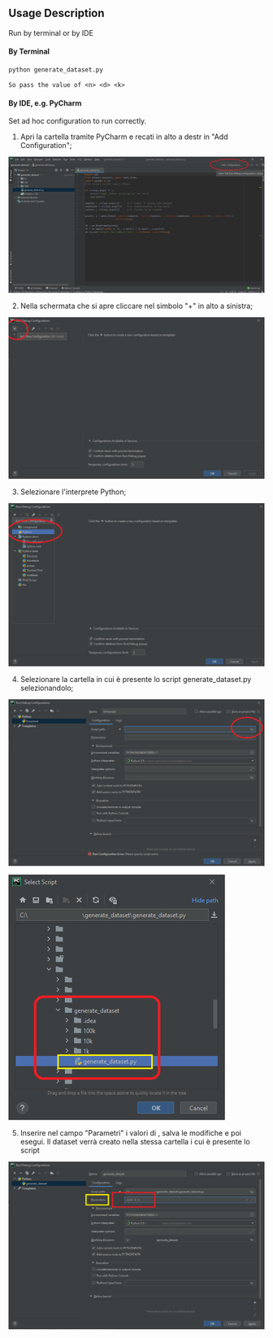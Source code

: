 
## Usage Description

Run by terminal or by IDE 

#### By Terminal

```shell
python generate_dataset.py
```
```
So pass the value of <n> <d> <k>
```

#### By IDE, e.g. PyCharm

Set ad hoc configuration to run correctly.


1. Apri la cartella tramite PyCharm e recati in alto a destr in "Add Configuration";

![Step_1](/utils/images/usage/1.png)

2. Nella schermata che si apre cliccare nel simbolo "+" in alto a sinistra;


![Step_2](/utils/images/usage/2.png)

3. Selezionare l'interprete Python;


![Step_3](/utils/images/usage/3.png)

4. Selezionare la cartella in cui è presente lo script generate_dataset.py selezionandolo;


![Step_4](/utils/images/usage/4.png)



![Step_4.1](/utils/images/usage/4.1.png)

5. Inserire nel campo "Parametri" i valori di <n> <d> <k>, salva le modifiche e poi esegui. Il dataset verrà creato nella stessa cartella i cui è presente lo script

![Step_5](/utils/images/usage/5.png)

